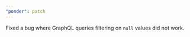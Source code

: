 ```yaml
---
"ponder": patch
---
```


Fixed a bug where GraphQL queries filtering on `null` values did not work.

